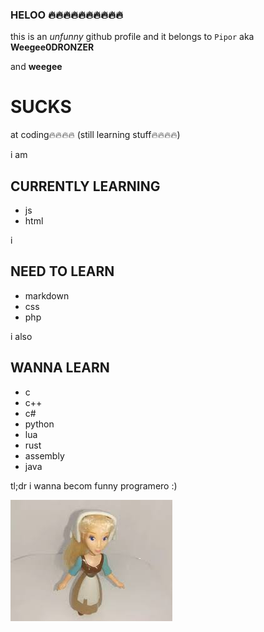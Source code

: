 ### HELOO 🔥🔥🔥🔥🔥🔥🔥🔥🔥🔥
this is an _unfunny_ github profile and it belongs to `Pipor` aka **Weegee0DRONZER**

and **weegee**
# SUCKS
at coding🔥🔥🔥🔥 (still learning stuff🔥🔥🔥🔥)

i am
## CURRENTLY  LEARNING
- js
- html

i
## NEED TO LEARN
- markdown
- css
- php

i also
## WANNA LEARN
- c
- c++
- c#
- python
- lua
- rust
- assembly
- java

tl;dr i wanna becom funny programero :)

![](cinderela_cracuda.jpg)
